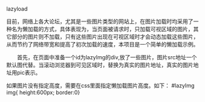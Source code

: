lazyload

   目前，网络上各大论坛，尤其是一些图片类型的网站上，在图片加载时均采用了一种名为懒加载的方式，具体表现为，当页面被请求时，只加载可视区域的图片，其它部分的图片则不加载，只有这些图片出现在可视区域时才会动态加载这些图片，从而节约了网络带宽和提高了初次加载的速度，本项目是一个简单的懒加载示例。

　　首先，在页面中准备一个id为lazyImg的div,放了一些图片，图片src地址一个默认图代替。当滚动浏览器到可见区域时，替换为真实的图片地址，真实的图片地址用pic表示。

   如果图片没有指定高度，需要在css里面指定懒加载图片高度。如下：
     #lazyImg img{ height:600px; border:0} 
